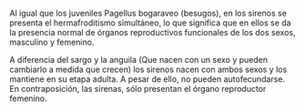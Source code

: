 Al igual que los juveniles Pagellus bogaraveo (besugos), en los sirenos se presenta el hermafroditismo simultáneo, lo que significa que en ellos se da la presencia normal de órganos reproductivos funcionales de los dos sexos, masculino y femenino. 

A diferencia del sargo y la anguila (Que nacen con un sexo y pueden cambiarlo a medida que crecen) los sirenos nacen con ambos sexos y los mantiene en su etapa adulta. A pesar de ello, no pueden autofecundarse. En contraposición, las sirenas, sólo presentan el órgano reproductor femenino. 